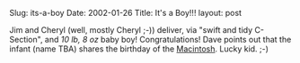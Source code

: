 Slug: its-a-boy
Date: 2002-01-26
Title: It's  a Boy!!!
layout: post

Jim and Cheryl (well, mostly Cheryl ;-)) deliver, via &quot;swift and tidy C-Section&quot;, and <i>10 lb, 8 oz</i> baby boy!
Congratulations! Dave points out that the infant (name TBA) shares the birthday of the <a href="www.apple.com">Macintosh</a>. Lucky kid. ;-)
